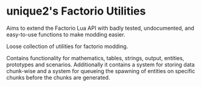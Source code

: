 unique2's Factorio Utilities
============================

 Aims to extend the Factorio Lua API with badly tested, undocumented, and easy-to-use functions to make modding easier. 

Loose collection of utilities for factorio modding.

Contains functionality for mathematics, tables, strings, output, entities, prototypes and scenarios. Additionally it contains a system for storing data chunk-wise and a system for queueing the spawning of entities on specific chunks before the chunks are generated.

